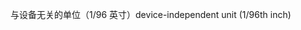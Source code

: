 <span data-ttu-id="1d154-101">与设备无关的单位（1/96 英寸）</span><span class="sxs-lookup"><span data-stu-id="1d154-101">device-independent unit (1/96th inch)</span></span>